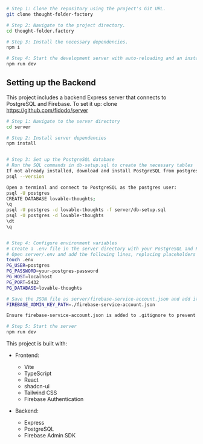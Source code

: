 ```sh
# Step 1: Clone the repository using the project's Git URL.
git clone thought-folder-factory

# Step 2: Navigate to the project directory.
cd thought-folder.factory

# Step 3: Install the necessary dependencies.
npm i

# Step 4: Start the development server with auto-reloading and an instant preview.
npm run dev
```

## Setting up the Backend

This project includes a backend Express server that connects to PostgreSQL and Firebase. To set it up:
clone https://github.com/fidodo/server
```sh
# Step 1: Navigate to the server directory
cd server

# Step 2: Install server dependencies
npm install


# Step 3: Set up the PostgreSQL database
# Run the SQL commands in db-setup.sql to create the necessary tables
If not already installed, download and install PostgreSQL from postgresql.org. During installation, note the password you set for the postgres user and ensure the PostgreSQL bin directory (e.g., C:\Program Files\PostgreSQL\<version>\bin on Windows) is added to your system PATH.
psql --version

Open a terminal and connect to PostgreSQL as the postgres user:
psql -U postgres
CREATE DATABASE lovable-thoughts;
\q
psql -U postgres -d lovable-thoughts -f server/db-setup.sql
psql -U postgres -d lovable-thoughts
\dt
\q


# Step 4: Configure environment variables
# Create a .env file in the server directory with your PostgreSQL and Firebase configuration
# Open server/.env and add the following lines, replacing placeholders with your actual values:
touch .env
PG_USER=postgres
PG_PASSWORD=your-postgres-password
PG_HOST=localhost
PG_PORT=5432
PG_DATABASE=lovable-thoughts

# Save the JSON file as server/firebase-service-account.json and add its path to .env
FIREBASE_ADMIN_KEY_PATH=./firebase-service-account.json

Ensure firebase-service-account.json is added to .gitignore to prevent accidental commits.Ensure firebase-service-account.json is added to .gitignore to prevent accidental commits.

# Step 5: Start the server
npm run dev
```



This project is built with:

- Frontend:

  - Vite
  - TypeScript
  - React
  - shadcn-ui
  - Tailwind CSS
  - Firebase Authentication

- Backend:
  - Express
  - PostgreSQL
  - Firebase Admin SDK

<!--
For deploying the backend i might use later:
1. Set up a server (e.g., Heroku, Render, Railway)
2. Configure environment variables on your hosting platform
3. Deploy the server code
4. Update the frontend API_URL to point to your deployed backend -->
